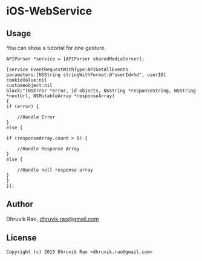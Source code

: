 # iOS-WebService


## Usage

You can show a tutorial for one gesture.

```objc
APIParser *service = [APIParser sharedMediaServer];

[service EventRequestWithType:APIGetAllEvents
parameters:[NSString stringWithFormat:@"userId=%d", userID]
cookieValue:nil
customeobject:nil
block:^(NSError *error, id objects, NSString *responseString, NSString *nextUrl, NSMutableArray *responseArray)
{
if (error) {

    //Handle Error
}
else {

if (responseArray.count > 0) {

    //Handle Response Array
}
else {

    //Handle null response array
}
}
}];
```


## Author

Dhruvik Rao, dhruvik.rao@gmail.com


## License

```
Copyright (c) 2015 Dhruvik Rao <dhruvik.rao@gmail.com>

